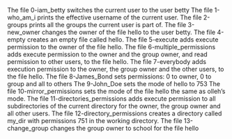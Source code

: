 The file 0-iam_betty switches the current user to the user betty
The file 1-who_am_i prints the effective username of the current user.
The file 2-groups prints all the groups the current user is part of.
The file 3-new_owner changes the owner of the file hello to the user betty.
The file 4-empty creates an empty file called hello.
The file 5-execute adds execute permission to the owner of the file hello.
The file 6-multiple_permissions adds execute permission to the owner and the group owner, and read permission to other users, to the file hello.
The file 7-everybody adds execution permission to the owner, the group owner and the other users, to the file hello.
The file 8-James_Bond sets permissions: 0 to owner, 0 to group and all to others
The 9-John_Doe sets the mode of hello to 753
The file 10-mirror_permissions sets the mode of the file hello the same as olleh’s mode.
The file 11-directories_permissions adds execute permission to all subdirectories of the current directory for the owner, the group owner and all other users.
The file 12-directory_permissions creates a directory called my_dir with permissions 751 in the working directory.
The file 13-change_group changes the group owner to school for the file hello
